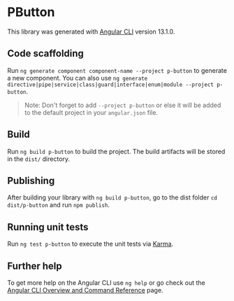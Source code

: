 # PButton

This library was generated with [Angular CLI](https://github.com/angular/angular-cli) version 13.1.0.

## Code scaffolding

Run `ng generate component component-name --project p-button` to generate a new component. You can also use `ng generate directive|pipe|service|class|guard|interface|enum|module --project p-button`.
> Note: Don't forget to add `--project p-button` or else it will be added to the default project in your `angular.json` file. 

## Build

Run `ng build p-button` to build the project. The build artifacts will be stored in the `dist/` directory.

## Publishing

After building your library with `ng build p-button`, go to the dist folder `cd dist/p-button` and run `npm publish`.

## Running unit tests

Run `ng test p-button` to execute the unit tests via [Karma](https://karma-runner.github.io).

## Further help

To get more help on the Angular CLI use `ng help` or go check out the [Angular CLI Overview and Command Reference](https://angular.io/cli) page.
